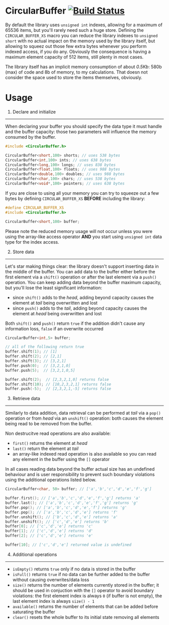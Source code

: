 CircularBuffer [![Build Status][travis-status]][travis]
=============
[travis]: https://travis-ci.org/rlogiacco/CircularBuffer
[travis-status]: https://travis-ci.org/rlogiacco/CircularBuffer.svg?branch=master

By default the library uses `unsigned int` indexes, allowing for a maximum of 65536 items, but you'll rarely need such a huge store. Defining the `CIRCULAR_BUFFER_XS` macro you can reduce the library indexes to `unsigned short` with no actual impact on the memory used by the library itself, but allowing to squeez out those few extra bytes whenever you perform indexed access, if you do any. Obviously the consequence is having a maximum element capacity of 512 items, still plenty in most cases.

The library itself has an implicit memory consumption of about *0.5Kb*: 580b (max) of code and 8b of memory, to my calculations. That doesn not consider the space used to store the items themselves, obviously.

Usage
============

1. Declare and initialize
---------------------

When declaring your buffer you should specify the data type it must handle and the buffer capacity: those two parameters will influence the memory consumed by the buffer.

``` cpp
#include <CircularBuffer.h>

CircularBuffer<short,100> shorts; // uses 538 bytes 
CircularBuffer<int,100> ints; // uses 638 bytes
CircularBuffer<long,100> longs; // uses 838 bytes
CircularBuffer<float,100> floats; // uses 988 bytes
CircularBuffer<double,100> doubles; // uses 988 bytes
CircularBuffer<char,100> chars; // uses 538 bytes 
CircularBuffer<void*,100> pointers; // uses 638 bytes
```

If you are close to using all your memory you can try to squeeze out a few bytes by defining `CIRCULAR_BUFFER_XS` **BEFORE** including the library:

``` cpp
#define CIRCULAR_BUFFER_XS
#include <CircularBuffer.h>

CircularBuffer<short,100> buffer;
```

Please note the reduced memory usage will not occur unless you were using the array-like access operator **AND** you start using `unsigned int` data type for the index access. 


2. Store data
------------------------

Let's star making things clear: the library doesn't support inserting data in the middle of the buffer.
You can add data to the buffer either before the first element via a `shift()` operation or after the last element via a `push()` operation.
You can keep adding data beyond the buffer maximum capacity, but you'll lose the least significant information:

* since `shift()` adds to the _head_, adding beyond capacity causes the element at _tail_ being overwritten and lost
* since `push()` adds to the _tail_, adding beyond capacity causes the element at _head_ being overwritten and lost

Both `shift()` and `push()` return `true` if the addition didn't cause any information loss, `false` if an overwrite occurred

``` cpp
CircularBuffer<int,5> buffer;

// all of the following return true
buffer.shift(1); // [1] 
buffer.shift(2); // [2,1]
buffer.shift(3); // [3,2,1]
buffer.push(0);  // [3,2,1,0]
buffer.push(5);  // [3,2,1,0,5]

buffer.shift(2);  // [2,3,2,1,0] returns false
buffer.shift(10); // [10,2,3,2,1] returns false
buffer.push(-5);  // [2,3,2,1,-5] returns false
```

3. Retrieve data
------------------------

Similarly to data addition, data retrieval can be performed at _tail_ via a `pop()` operation or from _head_ via an `unshift()` operation: both causes the element being read to be removed from the buffer.

Non destrucitve read operations are also available:

* `first()` returns the element at _head_
* `last()` return the element at _tail_
* an array-like indexed read operation is also available so you can read any element in the buffer using the `[]` operator

In all cases reading data beyond the buffer actual size has an undefined behaviour and is user responsibility to prevent such boundary violations using the additional operations listed below.

``` cpp
CircularBuffer<char, 50> buffer; // ['a','b','c','d','e','f','g']

buffer.first(); // ['a','b','c','d','e','f','g'] returns 'a'
buffer.last(); // ['a','b','c','d','e','f','g'] returns 'g'
buffer.pop(); // ['a','b','c','d','e','f'] returns 'g'
buffer.pop(); // ['a','b','c','d','e'] returns 'f'
buffer.unshift(); // ['b','c','d','e'] returns 'a'
buffer.unshift(); // ['c','d','e'] returns 'b'
buffer[0]; // ['c','d','e'] returns 'c'
buffer[1]; // ['c','d','e'] returns 'd'
buffer[2]; // ['c','d','e'] returns 'e'

buffer[10]; // ['c','d','e'] returned value is undefined
```

4. Additional operations
------------------------

* `isEmpty()` returns `true` only if no data is stored in the buffer
* `isFull()` returns `true` if no data can be further added to the buffer without causing overwrites/data loss
* `size()` returns the number of elements currently stored in the buffer; it should be used in conjuction with the `[]` operator to avoid boundary violations: the first element index is always `0` (if buffer is not empty), the last element index is always `size() - 1`
* `available()` returns the number of elements that can be added before saturating the buffer
* `clear()` resets the whole buffer to its initial state removing all elements
